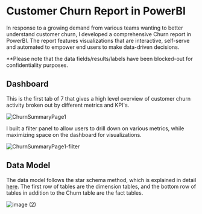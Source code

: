 # Customer Churn Report in PowerBI

In response to a growing demand from various teams wanting to better understand customer churn, I developed a comprehensive Churn report in PowerBI. The report features visualizations that are interactive, self-serve and automated to empower end users to make data-driven decisions. 

**Please note that the data fields/results/labels have been blocked-out for confidentiality purposes. 

## Dashboard
This is the first tab of 7 that gives a high level overview of customer churn activity broken out by different metrics and KPI's. 

![ChurnSummaryPage1](https://user-images.githubusercontent.com/69849998/204414424-09e1ec39-3d28-4bfa-a066-93d248191eb5.png)



I built a filter panel to allow users to drill down on various metrics, while maximizing space on the dashboard for visualizations. 

![ChurnSummaryPage1-filter](https://user-images.githubusercontent.com/69849998/204414532-2f370900-d6a2-47f5-98a0-12e2ff3fa69d.png)

## Data Model
The data model follows the star schema method, which is explained in detail [here](https://learn.microsoft.com/en-us/power-bi/guidance/star-schema). The first row of tables are the dimension tables, and the bottom row of tables in addition to the Churn table are the fact tables. 

![image (2)](https://user-images.githubusercontent.com/69849998/204418754-1ffb113c-16a3-4be6-bae1-a17931968129.png)
